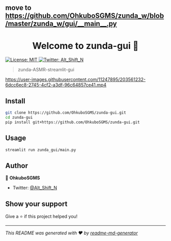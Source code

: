 move to https://github.com/OhkuboSGMS/zunda_w/blob/master/zunda_w/gui/__main__.py
----
<h1 align="center">Welcome to zunda-gui 👋</h1>
<p>
  <a href="#" target="_blank">
    <img alt="License: MIT" src="https://img.shields.io/badge/License-MIT-yellow.svg" />
  </a>
  <a href="https://twitter.com/Alt\_Shift\_N" target="_blank">
    <img alt="Twitter: Alt_Shift_N" src="https://img.shields.io/twitter/follow/Alt_Shift_N.svg?style=social" />
  </a>
</p>

> zunda-ASMR-streamlit-gui


https://user-images.githubusercontent.com/11247895/203561232-6dcc6ec8-2745-4cf2-a3df-96c64857ce41.mp4



## Install

```sh
git clone https://github.com/OhkuboSGMS/zunda-gui.git
cd zunda-gui
pip install git+https://github.com/OhkuboSGMS/zunda-gui.git
```

## Usage

```sh
streamlit run zunda_gui/main.py
```

## Author

👤 **OhkuboSGMS**

* Twitter: [@Alt\_Shift\_N](https://twitter.com/Alt\_Shift\_N)

## Show your support

Give a ⭐️ if this project helped you!

***
_This README was generated with ❤️ by [readme-md-generator](https://github.com/kefranabg/readme-md-generator)_
